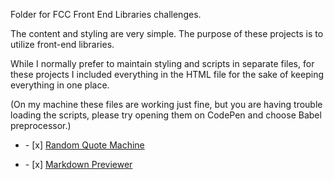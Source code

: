 Folder for FCC Front End Libraries challenges.
<div>
<p>The content and styling are very simple. The purpose of these projects is to utilize front-end libraries.</p>
<p>While I normally prefer to maintain styling and scripts in separate files, for these projects I included everything in the HTML file for the sake of keeping everything in one place.</p>
<p>(On my machine these files are working just fine, but you are having trouble loading the scripts, please try opening them on CodePen and choose Babel preprocessor.)</p>
</div>
<ul><li>- [x]  <a href="https://saltyhobo.github.io/freecodecamp/front-end-lib/random-quote-machine.html">Random Quote Machine</a></li></ul>
<ul><li>- [x] <a href="https://saltyhobo.github.io/freecodecamp/front-end-lib/markdown-previewer.html">Markdown Previewer</a></li></ul>

